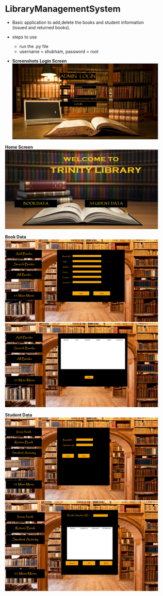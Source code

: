 # LibraryManagementSystem
* Basic application to add,delete the books and student information (issued and returned books).
* steps to use
  * run the .py file
  * username = shubham, password = root
 
* **Screenshots** 
**Login Screen**
![](scrshots/1.jpg)

**Home Screen**
![](scrshots/2.jpg)

**Book Data**
![](scrshots/3.jpg)
![](scrshots/4.jpg)

**Student Data**
![](scrshots/5.jpg)
![](scrshots/6.jpg)
